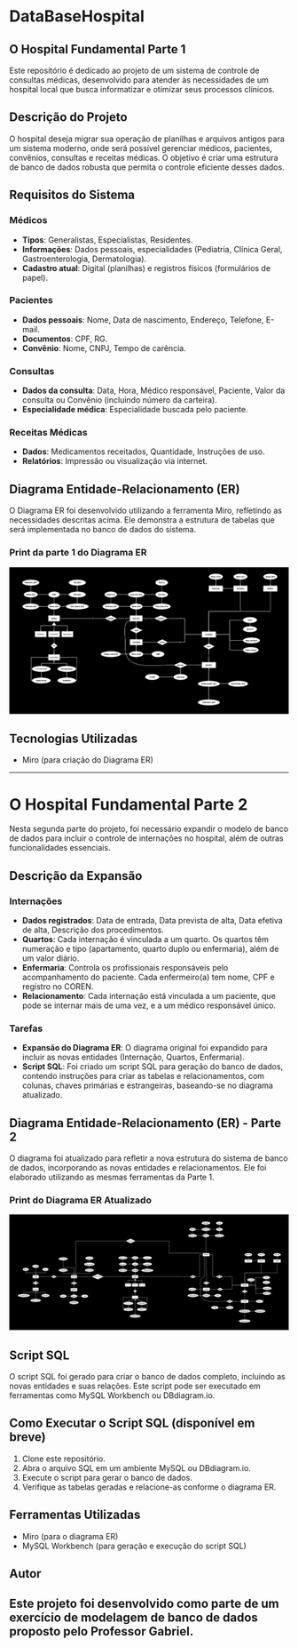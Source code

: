 # DataBaseHospital

## O Hospital Fundamental  Parte 1

Este repositório é dedicado ao projeto de um sistema de controle de consultas médicas, desenvolvido para atender às necessidades de um hospital local que busca informatizar e otimizar seus processos clínicos.

## Descrição do Projeto

O hospital deseja migrar sua operação de planilhas e arquivos antigos para um sistema moderno, onde será possível gerenciar médicos, pacientes, convênios, consultas e receitas médicas. O objetivo é criar uma estrutura de banco de dados robusta que permita o controle eficiente desses dados.

## Requisitos do Sistema

### Médicos
- **Tipos**: Generalistas, Especialistas, Residentes.
- **Informações**: Dados pessoais, especialidades (Pediatria, Clínica Geral, Gastroenterologia, Dermatologia).
- **Cadastro atual**: Digital (planilhas) e registros físicos (formulários de papel).

### Pacientes
- **Dados pessoais**: Nome, Data de nascimento, Endereço, Telefone, E-mail.
- **Documentos**: CPF, RG.
- **Convênio**: Nome, CNPJ, Tempo de carência.

### Consultas
- **Dados da consulta**: Data, Hora, Médico responsável, Paciente, Valor da consulta ou Convênio (incluindo número da carteira).
- **Especialidade médica**: Especialidade buscada pelo paciente.

### Receitas Médicas
- **Dados**: Medicamentos receitados, Quantidade, Instruções de uso.
- **Relatórios**: Impressão ou visualização via internet.

## Diagrama Entidade-Relacionamento (ER)

O Diagrama ER foi desenvolvido utilizando a ferramenta Miro, refletindo as necessidades descritas acima. Ele demonstra a estrutura de tabelas que será implementada no banco de dados do sistema.

### Print da parte 1 do Diagrama ER
<img src="imagens/DiagramaHospitalPT1.jpg" />

## Tecnologias Utilizadas
- Miro (para criação do Diagrama ER)
---
# O Hospital Fundamental  Parte 2

Nesta segunda parte do projeto, foi necessário expandir o modelo de banco de dados para incluir o controle de internações no hospital, além de outras funcionalidades essenciais.

## Descrição da Expansão

### Internações
- **Dados registrados**: Data de entrada, Data prevista de alta, Data efetiva de alta, Descrição dos procedimentos.
- **Quartos**: Cada internação é vinculada a um quarto. Os quartos têm numeração e tipo (apartamento, quarto duplo ou enfermaria), além de um valor diário.
- **Enfermaria**: Controla os profissionais responsáveis pelo acompanhamento do paciente. Cada enfermeiro(a) tem nome, CPF e registro no COREN.
- **Relacionamento**: Cada internação está vinculada a um paciente, que pode se internar mais de uma vez, e a um médico responsável único.

### Tarefas
- **Expansão do Diagrama ER**: O diagrama original foi expandido para incluir as novas entidades (Internação, Quartos, Enfermaria).
- **Script SQL**: Foi criado um script SQL para geração do banco de dados, contendo instruções para criar as tabelas e relacionamentos, com colunas, chaves primárias e estrangeiras, baseando-se no diagrama atualizado.

## Diagrama Entidade-Relacionamento (ER) - Parte 2

O diagrama foi atualizado para refletir a nova estrutura do sistema de banco de dados, incorporando as novas entidades e relacionamentos. Ele foi elaborado utilizando as mesmas ferramentas da Parte 1.

### Print do Diagrama ER Atualizado
<img src="imagens/DiagramaHospitalPT2.jpg" />

## Script SQL

O script SQL foi gerado para criar o banco de dados completo, incluindo as novas entidades e suas relações. Este script pode ser executado em ferramentas como MySQL Workbench ou DBdiagram.io.

## Como Executar o Script SQL (disponível em breve)

1. Clone este repositório.
2. Abra o arquivo SQL em um ambiente MySQL ou DBdiagram.io.
3. Execute o script para gerar o banco de dados.
4. Verifique as tabelas geradas e relacione-as conforme o diagrama ER.

## Ferramentas Utilizadas
- Miro (para o diagrama ER)
- MySQL Workbench (para geração e execução do script SQL)

## Autor
Este projeto foi desenvolvido como parte de um exercício de modelagem de banco de dados proposto pelo Professor Gabriel.
---
